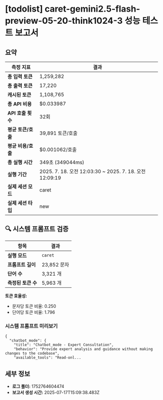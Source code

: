 # [todolist] caret-gemini2.5-flash-preview-05-20-think1024-3 성능 테스트 보고서

## 요약

| 측정 지표 | 결과 |
|---|---|
| **총 입력 토큰** | 1,259,282 |
| **총 출력 토큰** | 17,220 |
| **캐시된 토큰** | 1,108,765 |
| **총 API 비용** | $0.033987 |
| **API 호출 횟수** | 32회 |
| **평균 토큰/호출** | 39,891 토큰/호출 |
| **평균 비용/호출** | $0.001062/호출 |
| **총 실행 시간** | 349초 (349044ms) |
| **실행 기간** | 2025. 7. 18. 오전 12:03:30 ~ 2025. 7. 18. 오전 12:09:19 |
| **실제 세션 모드** | caret |
| **실제 세션 타입** | new |


## 🔍 시스템 프롬프트 검증

| 항목 | 결과 |
|---|---|
| **실행 모드** | `caret` |
| **프롬프트 길이** | 23,852 문자 |
| **단어 수** | 3,321 개 |
| **측정된 토큰 수** | 5,963 개 |

**토큰 효율성:**
- 문자당 토큰 비율: 0.250
- 단어당 토큰 비율: 1.796

### 시스템 프롬프트 미리보기
```
{
  "chatbot_mode": {
    "title": "Chatbot_mode - Expert Consultation",
    "behavior": "Provide expert analysis and guidance without making changes to the codebase",
    "available_tools": "Read-onl...
```




## 세부 정보

- **로그 폴더:** 1752764604474
- **보고서 생성 시간:** 2025-07-17T15:09:38.483Z

